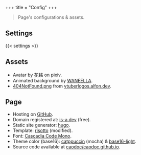 +++
title = "Config"
+++

> Page's configurations & assets.

## Settings
{{< settings >}}

## Assets

+ Avatar by [花铭](https://www.pixiv.net/en/users/70483399) on pixiv.
+ Animated background by [WANEELLA](https://waneella.tumblr.com/).
+ [404NotFound.png](/media/404NotFound.png) from [vtuberlogos.alfon.dev](https://vtuberlogos.alfon.dev/).

## Page
+ Hosting on [GitHub](https://pages.github.com).
+ Domain registered at: [is-a.dev](https://is-a.dev) (free).
+ Static site generator: [hugo](https://gohugo.io).
+ Template: [risotto](https://github.com/joeroe/risotto) (modified).
+ Font: [Cascadia Code Mono](https://github.com/microsoft/cascadia-code).
+ Theme color (base16):
[catppuccin](https://github.com/catppuccin/catppuccin) (mocha)
& [base16-light](/css/palettes/base16-light.css).
+ Source code available at [caodoc/caodoc.github.io](https://github.com/caodoc/caodoc.github.io).